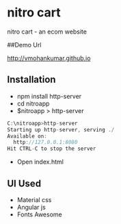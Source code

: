 # nitro cart
nitro cart - an ecom website

##Demo Url

http://vmohankumar.github.io

## Installation

* npm install http-server
* cd nitroapp
* $nitroapp > http-server

```javascript
C:\nitroapp>http-server
Starting up http-server, serving ./
Available on:
  http://127.0.0.1:8080
Hit CTRL-C to stop the server
```
* Open index.html 

## UI Used

* Material css
* Angular js 
* Fonts Awesome  
